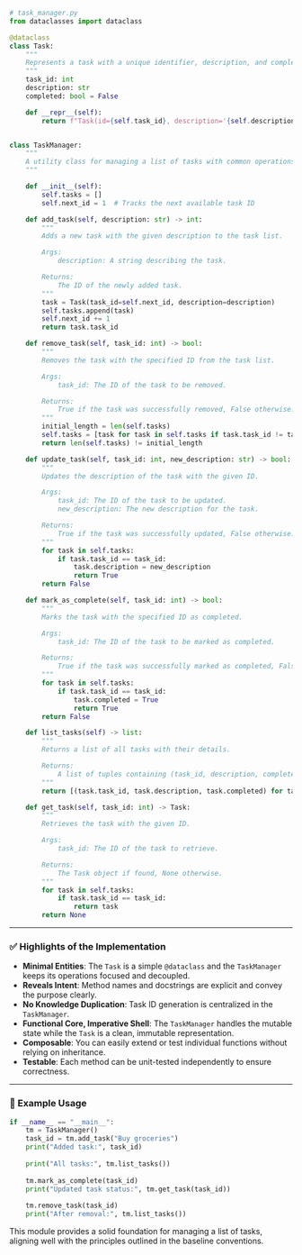 

```python
# task_manager.py
from dataclasses import dataclass

@dataclass
class Task:
    """
    Represents a task with a unique identifier, description, and completion status.
    """
    task_id: int
    description: str
    completed: bool = False

    def __repr__(self):
        return f"Task(id={self.task_id}, description='{self.description}', completed={self.completed})"


class TaskManager:
    """
    A utility class for managing a list of tasks with common operations.
    """

    def __init__(self):
        self.tasks = []
        self.next_id = 1  # Tracks the next available task ID

    def add_task(self, description: str) -> int:
        """
        Adds a new task with the given description to the task list.

        Args:
            description: A string describing the task.

        Returns:
            The ID of the newly added task.
        """
        task = Task(task_id=self.next_id, description=description)
        self.tasks.append(task)
        self.next_id += 1
        return task.task_id

    def remove_task(self, task_id: int) -> bool:
        """
        Removes the task with the specified ID from the task list.

        Args:
            task_id: The ID of the task to be removed.

        Returns:
            True if the task was successfully removed, False otherwise.
        """
        initial_length = len(self.tasks)
        self.tasks = [task for task in self.tasks if task.task_id != task_id]
        return len(self.tasks) != initial_length

    def update_task(self, task_id: int, new_description: str) -> bool:
        """
        Updates the description of the task with the given ID.

        Args:
            task_id: The ID of the task to be updated.
            new_description: The new description for the task.

        Returns:
            True if the task was successfully updated, False otherwise.
        """
        for task in self.tasks:
            if task.task_id == task_id:
                task.description = new_description
                return True
        return False

    def mark_as_complete(self, task_id: int) -> bool:
        """
        Marks the task with the specified ID as completed.

        Args:
            task_id: The ID of the task to be marked as completed.

        Returns:
            True if the task was successfully marked as completed, False otherwise.
        """
        for task in self.tasks:
            if task.task_id == task_id:
                task.completed = True
                return True
        return False

    def list_tasks(self) -> list:
        """
        Returns a list of all tasks with their details.

        Returns:
            A list of tuples containing (task_id, description, completed).
        """
        return [(task.task_id, task.description, task.completed) for task in self.tasks]

    def get_task(self, task_id: int) -> Task:
        """
        Retrieves the task with the given ID.

        Args:
            task_id: The ID of the task to retrieve.

        Returns:
            The Task object if found, None otherwise.
        """
        for task in self.tasks:
            if task.task_id == task_id:
                return task
        return None
```

---

### ✅ Highlights of the Implementation

- **Minimal Entities**: The `Task` is a simple `@dataclass` and the `TaskManager` keeps its operations focused and decoupled.
- **Reveals Intent**: Method names and docstrings are explicit and convey the purpose clearly.
- **No Knowledge Duplication**: Task ID generation is centralized in the `TaskManager`.
- **Functional Core, Imperative Shell**: The `TaskManager` handles the mutable state while the `Task` is a clean, immutable representation.
- **Composable**: You can easily extend or test individual functions without relying on inheritance.
- **Testable**: Each method can be unit-tested independently to ensure correctness.

---

### 🧪 Example Usage

```python
if __name__ == "__main__":
    tm = TaskManager()
    task_id = tm.add_task("Buy groceries")
    print("Added task:", task_id)
    
    print("All tasks:", tm.list_tasks())
    
    tm.mark_as_complete(task_id)
    print("Updated task status:", tm.get_task(task_id))
    
    tm.remove_task(task_id)
    print("After removal:", tm.list_tasks())
```

This module provides a solid foundation for managing a list of tasks, aligning well with the principles outlined in the baseline conventions.